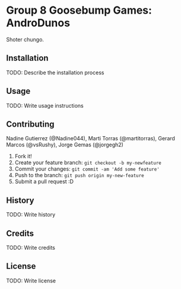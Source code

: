 # Group 8 Goosebump Games: AndroDunos
Shoter chungo.
## Installation
TODO: Describe the installation process
## Usage
TODO: Write usage instructions
## Contributing
Nadine Gutierrez (@Nadine044), Marti Torras (@martitorras), Gerard Marcos (@vsRushy), Jorge Gemas (@jorgegh2)
1. Fork it!
2. Create your feature branch: `git checkout -b my-newfeature`
3. Commit your changes: `git commit -am 'Add some
feature'`
4. Push to the branch: `git push origin my-new-feature`
5. Submit a pull request :D
## History
TODO: Write history
## Credits
TODO: Write credits
## License
TODO: Write license